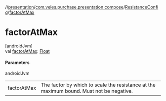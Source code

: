 //[presentation](../../../index.md)/[com.veles.purchase.presentation.compose](../index.md)/[ResistanceConfig](index.md)/[factorAtMax](factor-at-max.md)

# factorAtMax

[androidJvm]\
val [factorAtMax](factor-at-max.md): [Float](https://kotlinlang.org/api/latest/jvm/stdlib/kotlin/-float/index.html)

#### Parameters

androidJvm

| | |
|---|---|
| factorAtMax | The factor by which to scale the resistance at the maximum bound. Must not be negative. |
